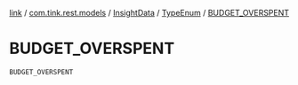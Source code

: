 [link](../../../index.md) / [com.tink.rest.models](../../index.md) / [InsightData](../index.md) / [TypeEnum](index.md) / [BUDGET_OVERSPENT](./-b-u-d-g-e-t_-o-v-e-r-s-p-e-n-t.md)

# BUDGET_OVERSPENT

`BUDGET_OVERSPENT`